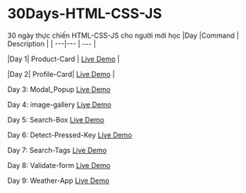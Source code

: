 # 30Days-HTML-CSS-JS

30 ngày thực chiến HTML-CSS-JS cho người mới học
|Day |Command | Description |
| ---|--- | --- |

|Day 1| Product-Card | [Live Demo](https://nguyenngoclam18t.github.io/30Days-HTML-CSS-JS/Product-Card) |

|Day 2| Profile-Card|  [Live Demo](https://nguyenngoclam18t.github.io/30Days-HTML-CSS-JS/Profile-Card) |

Day 3: Modal_Popup [Live Demo](https://nguyenngoclam18t.github.io/30Days-HTML-CSS-JS/Modal_Popup) 

Day 4: image-gallery  [Live Demo](https://nguyenngoclam18t.github.io/30Days-HTML-CSS-JS/image-gallery) 

Day 5: Search-Box  [Live Demo](https://nguyenngoclam18t.github.io/30Days-HTML-CSS-JS/Search-Box ) 

Day 6: Detect-Pressed-Key [Live Demo](https://nguyenngoclam18t.github.io/30Days-HTML-CSS-JS/Detect-Pressed-Key) 

Day 7: Search-Tags  [Live Demo](https://nguyenngoclam18t.github.io/30Days-HTML-CSS-JS/Search-Tags) 

Day 8: Validate-form [Live Demo](https://nguyenngoclam18t.github.io/30Days-HTML-CSS-JS/Validate-form) 

Day 9: Weather-App [Live Demo](https://nguyenngoclam18t.github.io/30Days-HTML-CSS-JS/Weather-App ) 
